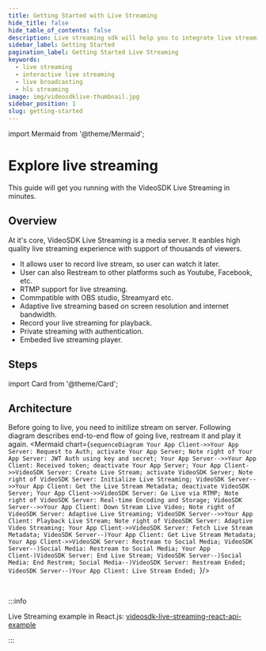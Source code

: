 ```yaml
---
title: Getting Started with Live Streaming
hide_title: false
hide_table_of_contents: false
description: Live streaming sdk will help you to integrate live streaming in your application.
sidebar_label: Getting Started
pagination_label: Getting Started Live Streaming
keywords:
  - live streaming
  - interactive live streaming
  - live broadcasting
  - hls streaming
image: img/videosdklive-thumbnail.jpg
sidebar_position: 1
slug: getting-started
---
```


import Mermaid from '@theme/Mermaid';

# Explore live streaming

This guide will get you running with the VideoSDK Live Streaming in minutes.

## Overview

At it's core, VideoSDK Live Streaming is a media server. It eanbles high quality live streaming experience with support of thousands of viewers.

- It allows user to record live stream, so user can watch it later.
- User can also Restream to other platforms such as Youtube, Facebook, etc.
- RTMP support for live streaming.
- Commpatible with OBS studio, Streamyard etc.
- Adaptive live streaming based on screen resolution and internet bandwidth.
- Record your live streaming for playback.
- Private streaming with authentication.
- Embeded live streaming player.

## Steps

import Card from '@theme/Card';

<div class="container guide-steps-block">
  <div class="row ">
    <div class="col col--6">
      <Card heading="1. Signup & Create API" link="/docs/guide/standard-live-streaming/signup-and-create-api" description="Generate your API key." />
    </div>
    <div class="col col--6" >
      <Card heading="2. Authentication" link="/docs/guide/standard-live-streaming/authentication" description="Generate Access Token."  />
    </div>
  </div>
  <div class="row " >
    <div class="col col--6">
      <Card heading="3. Create Live Stream" link="/docs/guide/standard-live-streaming/features/create-live-stream" description="Setup Live Stream." />
    </div>
    
  </div>
</div>

## Architecture

Before going to live, you need to initilize stream on server. Following diagram describes end-to-end flow of going live, restream it and play it again.
<Mermaid chart={`sequenceDiagram Your App Client->>Your App Server: Request to Auth; activate Your App Server; Note right of Your App Server: JWT Auth using key and secret; Your App Server-->>Your App Client: Received token; deactivate Your App Server; Your App Client->>VideoSDK Server: Create Live Stream; activate VideoSDK Server; Note right of VideoSDK Server: Initialize Live Streaming; VideoSDK Server-->>Your App Client: Get the Live Stream Metadata; deactivate VideoSDK Server; Your App Client->>VideoSDK Server: Go Live via RTMP; Note right of VideoSDK Server: Real-time Encoding and Storage; VideoSDK Server-->>Your App Client: Down Stream Live Video; Note right of VideoSDK Server: Adaptive Live Streaming; VideoSDK Server-->>Your App Client: Playback Live Stream; Note right of VideoSDK Server: Adaptive Video Streaming; Your App Client->>VideoSDK Server: Fetch Live Stream Metadata; VideoSDK Server--)Your App Client: Get Live Stream Metadata; Your App Client->>VideoSDK Server: Restream to Social Media; VideoSDK Server--)Social Media: Restream to Social Media; Your App Client-)VideoSDK Server: End Live Stream; VideoSDK Server--)Social Media: End Restrem; Social Media--)VideoSDK Server: Restream Ended; VideoSDK Server--)Your App Client: Live Stream Ended; `}/>

<br/>

:::info

Live Streaming example in React.js: [videosdk-live-streaming-react-api-example](https://github.com/videosdk-live/videosdk-live-streaming-react-api-example)

:::
